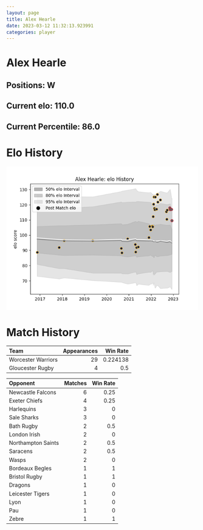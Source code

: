 ```yaml
---  
layout: page  
title: Alex Hearle  
date: 2023-03-12 11:32:13.923991  
categories: player  
---
```

# Alex Hearle

## Positions: W

## Current elo: 110.0

## Current Percentile: 86.0

# Elo History


![elo history](history_AlexHearle.png)
# Match History


| Team               |   Appearances |   Win Rate |
|:-------------------|--------------:|-----------:|
| Worcester Warriors |            29 |   0.224138 |
| Gloucester Rugby   |             4 |   0.5      |

| Opponent           |   Matches |   Win Rate |
|:-------------------|----------:|-----------:|
| Newcastle Falcons  |         6 |       0.25 |
| Exeter Chiefs      |         4 |       0.25 |
| Harlequins         |         3 |       0    |
| Sale Sharks        |         3 |       0    |
| Bath Rugby         |         2 |       0.5  |
| London Irish       |         2 |       0    |
| Northampton Saints |         2 |       0.5  |
| Saracens           |         2 |       0.5  |
| Wasps              |         2 |       0    |
| Bordeaux Begles    |         1 |       1    |
| Bristol Rugby      |         1 |       1    |
| Dragons            |         1 |       0    |
| Leicester Tigers   |         1 |       0    |
| Lyon               |         1 |       0    |
| Pau                |         1 |       0    |
| Zebre              |         1 |       1    |